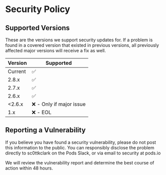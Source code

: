 # Security Policy

## Supported Versions

These are the versions we support security updates for. If a problem is found in a covered version that existed in previous versions, all previously affected major versions will receive a fix as well.

| Version | Supported               |
| ------- | ----------------------- |
| Current | :white_check_mark:      |
| 2.8.x   | :white_check_mark:      |
| 2.7.x   | :white_check_mark:      |
| 2.6.x   | :white_check_mark:      |
| <2.6.x  | :x: - Only if major issue |
| 1.x     | :x: - EOL                 |

## Reporting a Vulnerability

If you believe you have found a security vulnerability, please do not post this information to the public. You can responsibly disclose the problem directly to sc0ttkclark on the Pods Slack, or via email to security at pods.io

We will review the vulnerability report and determine the best course of action within 48 hours.
